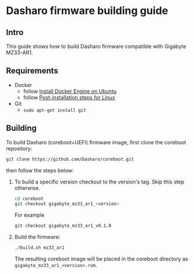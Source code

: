 # Dasharo firmware building guide

## Intro

This guide shows how to build Dasharo firmware compatible with Gigabyte
MZ33-AR1.

## Requirements

- Docker
    + follow [Install Docker Engine on Ubuntu](https://docs.docker.com/engine/install/ubuntu/)
    + follow [Post-installation steps for Linux](https://docs.docker.com/engine/install/linux-postinstall/)
- Git
    + `sudo apt-get install git`

## Building

To build Dasharo (coreboot+UEFI) firmware image, first clone the coreboot
repository:

```bash
git clone https://github.com/Dasharo/coreboot.git
```

then follow the steps below:

1. To build a specific version checkout to the version's tag.
    Skip this step otherwise.

    ```bash
    cd coreboot
    git checkout gigabyte_mz33_ar1_<version>
    ```

    For example

    ```bash
    git checkout gigabyte_mz33_ar1_v0.1.0
    ```

2. Build the firmware:

    ```bash
    ./build.sh mz33_ar1
    ```

    The resulting coreboot image will be placed in the coreboot directory as
    `gigabyte_mz33_ar1_<version>.rom`.
